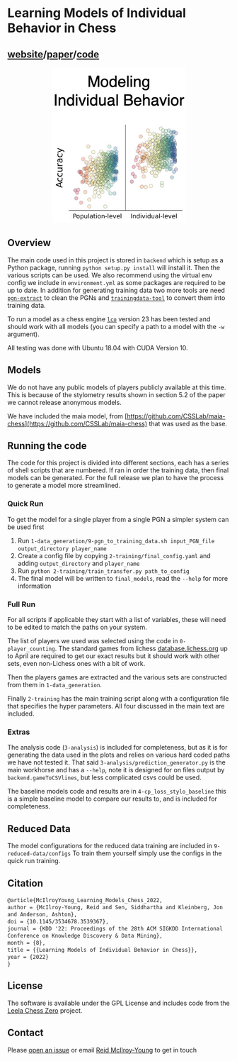 # Learning Models of Individual Behavior in Chess

## [website](https://maiachess.com)/[paper](https://arxiv.org/abs/2008.10086)/[code](https://github.com/CSSLab/maia-individual)

<p align="center">
  <a href="https://arxiv.org/abs/2008.10086"><img src="images/kdd_indiv_final.jpg" alt="Uplift of individualized models vs the baseline" /></a>
</p>

## Overview

The main code used in this project is stored in `backend` which is setup as a Python package, running `python setup.py install` will install it. Then the various scripts can be used. We also recommend using the virtual env config we include in `environment.yml` as some packages are required to be up to date. In addition for generating training data two more tools are need [`pgn-extract`](https://www.cs.kent.ac.uk/people/staff/djb/pgn-extract/) to clean the PGNs and [`trainingdata-tool`](https://github.com/DanielUranga/trainingdata-tool) to convert them into training data.

To run a model as a chess engine [`lco`](https://github.com/LeelaChessZero/lc0}{github.com/LeelaChessZero/lc0) version 23 has been tested and should work with all models (you can specify a path to a model with the `-w` argument).

All testing was done with Ubuntu 18.04 with CUDA Version 10.

## Models

We do not have any public models of players publicly available at this time. This is because of the stylometry results shown in section 5.2 of the paper we cannot release anonymous models.

We have included the maia model, from [https://github.com/CSSLab/maia-chess](https://github.com/CSSLab/maia-chess) that was used as the base.

## Running the code

The code for this project is divided into different sections, each has a series of shell scripts that are numbered. If ran in order the training data, then final models can be generated. For the full release we plan to have the process to generate a model more streamlined.

### Quick Run

To get the model for a single player from a single PGN a simpler system can be used first

1. Run `1-data_generation/9-pgn_to_training_data.sh input_PGN_file output_directory player_name`
2. Create a config file by copying `2-training/final_config.yaml` and adding `output_directory` and `player_name`
3. Run `python 2-training/train_transfer.py path_to_config`
4. The final model will be written to `final_models`, read the `--help` for more information

### Full Run

For all scripts if applicable they start with a list of variables, these will need to be edited to match the paths on your system.

The list of players we used was selected using the code in `0-player_counting`. The standard games from lichess [database.lichess.org](database.lichess.org) up to April are required to get our exact results but it should work with other sets, even non-Lichess ones with a bit of work.

Then the players games are extracted and the various sets are constructed from them in `1-data_generation`.

Finally `2-training` has the main training script along with a configuration file that specifies the hyper parameters. All four discussed in the main text are included.

### Extras

The analysis code (`3-analysis`) is included for completeness, but as it is for generating the data used in the plots and relies on various hard coded paths we have not tested it. That said `3-analysis/prediction_generator.py` is the main workhorse and has a `--help`, note it is designed for on files output by `backend.gameToCSVlines`, but less complicated csvs could be used.

The baseline models code and results are in `4-cp_loss_stylo_baseline` this is a simple baseline model to compare our results to, and is included for completeness.

## Reduced Data

The model configurations for the reduced data training are included in `9-reduced-data/configs` To train them yourself simply use the configs in the quick run training.

## Citation

```
@article{McIlroyYoung_Learning_Models_Chess_2022,
author = {McIlroy-Young, Reid and Sen, Siddhartha and Kleinberg, Jon and Anderson, Ashton},
doi = {10.1145/3534678.3539367},
journal = {KDD '22: Proceedings of the 28th ACM SIGKDD International Conference on Knowledge Discovery & Data Mining},
month = {8},
title = {{Learning Models of Individual Behavior in Chess}},
year = {2022}
}
```

## License

The software is available under the GPL License and includes code from the [Leela Chess Zero](https://github.com/LeelaChessZero/lczero-training) project.

## Contact

Please [open an issue](https://github.com/CSSLab/maia-individual/issues/new) or email [Reid McIlroy-Young](https://reidmcy.com/) to get in touch
